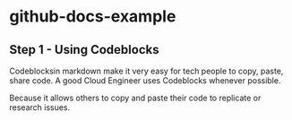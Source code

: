 # github-docs-example

## Step 1 - Using Codeblocks

Codeblocksin markdown make it very easy for tech people to copy, paste, share code.
A good Cloud Engineer uses Codeblocks whenever possible.

Because it allows others to copy and paste their code to replicate or research issues.
